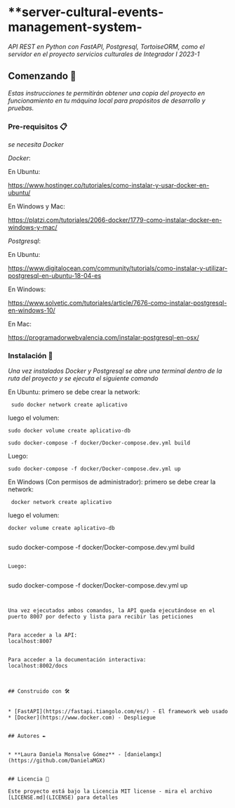 # **server-cultural-events-management-system-

_API REST en Python con FastAPI, Postgresql, TortoiseORM, como el servidor en el proyecto servicios culturales de Integrador I 2023-1_

## Comenzando 🚀

_Estas instrucciones te permitirán obtener una copia del proyecto en funcionamiento en tu máquina local para propósitos de desarrollo y pruebas._


### Pre-requisitos 📋

_se necesita  Docker_

_Docker_:

En Ubuntu:

https://www.hostinger.co/tutoriales/como-instalar-y-usar-docker-en-ubuntu/

En Windows y Mac:

https://platzi.com/tutoriales/2066-docker/1779-como-instalar-docker-en-windows-y-mac/


_Postgresql_:

En Ubuntu:

https://www.digitalocean.com/community/tutorials/como-instalar-y-utilizar-postgresql-en-ubuntu-18-04-es

En Windows:

https://www.solvetic.com/tutoriales/article/7676-como-instalar-postgresql-en-windows-10/

En Mac:

https://programadorwebvalencia.com/instalar-postgresql-en-osx/


### Instalación 🔧

_Una vez instalados Docker y Postgresql se abre una terminal dentro de la
ruta del proyecto y se ejecuta el siguiente comando_

En Ubuntu:
primero se debe crear la network:
```
 sudo docker network create aplicativo
```
luego el volumen:
```
sudo docker volume create aplicativo-db
```

```
sudo docker-compose -f docker/Docker-compose.dev.yml build
```

Luego:


```
sudo docker-compose -f docker/Docker-compose.dev.yml up

```


En Windows (Con permisos de administrador):
primero se debe crear la network:
```
 docker network create aplicativo
```
luego el volumen:
```
docker volume create aplicativo-db


```
sudo docker-compose -f docker/Docker-compose.dev.yml build
```

Luego:


```
sudo docker-compose -f docker/Docker-compose.dev.yml up

```


Una vez ejecutados ambos comandos, la API queda ejecutándose en el puerto 8007 por defecto y lista para recibir las peticiones


Para acceder a la API:
localhost:8007


Para acceder a la documentación interactiva:
localhost:8002/docs



## Construido con 🛠️


* [FastAPI](https://fastapi.tiangolo.com/es/) - El framework web usado
* [Docker](https://www.docker.com) - Despliegue


## Autores ✒️


* **Laura Daniela Monsalve Gómez** - [danielamgx](https://github.com/DanielaMGX)


## Licencia 📄

Este proyecto está bajo la Licencia MIT license - mira el archivo [LICENSE.md](LICENSE) para detalles
